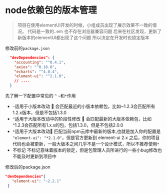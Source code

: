 # node依赖包的版本管理

>项目在使用elementUI开发的时候，小组成员出现了展示效果不一致的情况。
代码是一致的..em
也不存在浏览器兼容问题
后来在社区发现，更新了新版本的elementUI都出现了这个问题
所以决定在开发时也锁定版本

修改前的`package.json`
```json
  "devDependencies": {
    "accounting": "^0.4.1",
    "axios": "^0.16.0",
    "echarts": "^4.0.4",
    "element-ui": "^2.1.0",
    // ....
  }
```

先了解一下配置中常见的 `^` `~`和`*`作用
 * `~`适用于小版本改动 &#x1F34E;
   会匹配最近的小版本依赖包，比如~1.2.3会匹配所有1.2.x版本，但是不包括1.3.0
 * `^`适用于大版本改动中的阶段性修改 &#x1F34F;
 会匹配最新的大版本依赖包，比如^1.2.3会匹配所有1.x.x的包，包括1.3.0，但是不包括2.0.0
 * `*`适用于大版本改动&#x1F534;
 匹配当前npm云库中最新的版本,也就是加入你的配置是 ` "element-ui": "*2.1.0"`，但是官方更新到 element-ui 2.x 之后，你的项目代码也会被更新，一般大版本之间几乎不是一个设计模式，所以不推荐使用`*`
* 不标记
不标记意味着版本的锁定，但是包管理人员所进行的一些小bug修改也不能及时更新到项目中

修改后的package.json
```json
"devDependencies"{
   "element-ui": "~2.2.1"
 }
```

